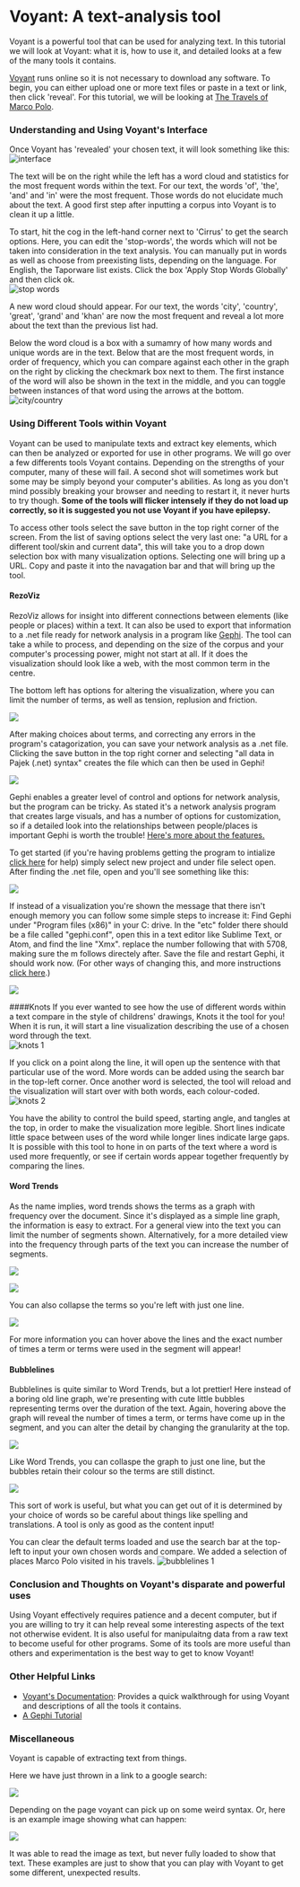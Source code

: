 # Voyant: A text-analysis tool

Voyant is a powerful tool that can be used for analyzing text.  In this tutorial we will look at Voyant: what it is, how to use it, and detailed looks at a few of the many tools it contains.

[Voyant](http://voyant-tools.org) runs online so it is not necessary to download any software.  To begin, you can either upload one or more text files or paste in a text or link, then click 'reveal'.  For this tutorial, we will be looking at [The Travels of Marco Polo](https://archive.org/stream/marcopolo00polouoft/marcopolo00polouoft_djvu.txt).

### Understanding and Using Voyant's Interface
Once Voyant has 'revealed' your chosen text, it will look something like this:
![interface](http://i1191.photobucket.com/albums/z467/risssssy/Screen%20Shot%202016-01-19%20at%207.19.55%20PM.png)

The text will be on the right while the left has a word cloud and statistics for the most frequent words within the text.  For our text, the words 'of', 'the', 'and' and 'in' were the most frequent.  Those words do not elucidate much about the text.  A good first step after inputting a corpus into Voyant is to clean it up a little.

To start, hit the cog in the left-hand corner next to 'Cirrus' to get the search options.  Here, you can edit the 'stop-words', the words which will not be taken into consideration in the text analysis.  You can manually put in words as well as choose from preexisting lists, depending on the language.  For English, the Taporware list exists.  Click the box 'Apply Stop Words Globally' and then click ok.  
![stop words](http://i1191.photobucket.com/albums/z467/risssssy/Screen%20Shot%202016-01-19%20at%207.34.38%20PM.png)

A new word cloud should appear.  For our text, the words 'city', 'country', 'great', 'grand' and 'khan' are now the most frequent and reveal a lot more about the text than the previous list had.

Below the word cloud is a box with a sumamry of how many words and unique words are in the text.  Below that are the most frequent words, in order of frequency, which you can compare against each other in the graph on the right by clicking the checkmark box next to them.  The first instance of the word will also be shown in the text in the middle, and you can toggle between instances of that word using the arrows at the bottom.
![city/country](http://i1191.photobucket.com/albums/z467/risssssy/Screen%20Shot%202016-01-26%20at%207.06.06%20AM.png)

### Using Different Tools within Voyant
Voyant can be used to manipulate texts and extract key elements, which can then be analyzed or exported for use in other programs.  We will go over a few differents tools Voyant contains.  Depending on the strengths of your computer, many of these will fail.  A second shot will sometimes work but some may be simply beyond your computer's abilities.  As long as you don't mind possibly breaking your browser and needing to restart it, it never hurts to try though. **Some of the tools will flicker intensely if they do not load up correctly, so it is suggested you not use Voyant if you have epilepsy.**   

To access other tools select the save button in the top right corner of the screen. From the list of saving options select the very last one: "a URL for a different tool/skin and current data", this will take you to a drop down selection box with many visualization options. Selecting one will bring up a URL. Copy and paste it into the navagation bar and that will bring up the tool. 

#### RezoViz

RezoViz allows for insight into different connections between elements (like people or places) within a text.  It can also be used to export that information to a .net file ready for network analysis in a program like [Gephi](https://gephi.org).  The tool can take a while to process, and depending on the size of the corpus and your computer's processing power, might not start at all. If it does the visualization should look like a web, with the most common term in the centre. 

The bottom left has options for altering the visualization, where you can limit the number of terms, as well as tension, replusion and friction. 


![](http://i17.photobucket.com/albums/b99/Dragon_Tamer13/options.jpg)

After making choices about terms, and correcting any errors in the program's catagorization, you can save your network analysis as a .net file. Clicking the save button in the top right corner and selecting "all data in Pajek (.net) syntax" creates the file which can then be used in Gephi!

![](http://i17.photobucket.com/albums/b99/Dragon_Tamer13/fornetfile.jpg)

Gephi enables a greater level of control and options for network analysis, but the program can be tricky. As stated it's a network analysis program that creates large visuals, and has a number of options for customization, so if a detailed look into the relationships between people/places is important Gephi is worth the trouble! [Here's more about the features.](https://gephi.org/features/)


To get started (if you're having problems getting the program to intialize [click here](https://forum.gephi.org/viewtopic.php?t=3309) for help) simply select new project and under file select open. After finding the .net file, open and you'll see something like this:

![](http://i17.photobucket.com/albums/b99/Dragon_Tamer13/gephi.jpg)

If instead of a visualization you're shown the message that there isn't enough memory you can follow some simple steps to increase it:
Find Gephi under "Program files (x86)" in your C: drive. In the "etc" folder there should be a file called "gephi.conf", open this in a text editor like Sublime Text, or Atom, and find the line "Xmx". replace the number following that with 5708, making sure the m follows directely after. Save the file and restart Gephi, it should work now. (For other ways of changing this, and more instructions [click here](https://gephi.org/users/install/#memory).)

![](http://i17.photobucket.com/albums/b99/Dragon_Tamer13/editingin.jpg)

####Knots
If you ever wanted to see how the use of different words within a text compare in the style of childrens' drawings, Knots it the tool for you!  When it is run, it will start a line visualization describing the use of a chosen word through the text.  
![knots 1](http://i1191.photobucket.com/albums/z467/risssssy/Screen%20Shot%202016-01-24%20at%207.53.02%20PM.png)

If you click on a point along the line, it will open up the sentence with that particular use of the word.  More words can be added using the search bar in the top-left corner.  Once another word is selected, the tool will reload and the visualization will start over with both words, each colour-coded.
![knots 2](http://i1191.photobucket.com/albums/z467/risssssy/Screen%20Shot%202016-01-24%20at%208.07.26%20PM.png)

You have the ability to control the build speed, starting angle, and tangles at the top, in order to make the visualization more legible.  Short lines indicate little space between uses of the word while longer lines indicate large gaps.  It is possible with this tool to hone in on parts of the text where a word is used more frequently, or see if certain words appear together frequently by comparing the lines.  

#### Word Trends

As the name implies, word trends shows the terms as a graph with frequency over the document. Since it's displayed as a simple line graph, the information is easy to extract. For a general view into the text you can limit the number of segments shown. Alternatively, for a more detailed view into the frequency through parts of the text you can increase the number of segments. 

![](http://i17.photobucket.com/albums/b99/Dragon_Tamer13/w2w.jpg)

![](http://i17.photobucket.com/albums/b99/Dragon_Tamer13/thjegrave.jpg)

You can also collapse the terms so you're left with just one line.

![](http://i17.photobucket.com/albums/b99/Dragon_Tamer13/rrrr.jpg)

For more information you can hover above the lines and the exact number of times a term or terms were used in the segment will appear!


#### Bubblelines

Bubblelines is quite similar to Word Trends, but a lot prettier! Here instead of a boring old line graph, we're presenting with cute little bubbles representing terms over the duration of the text. Again, hovering above the graph will reveal the number of times a term, or terms have come up in the segment, and you can alter the detail by changing the granularity at the top.

![](http://i17.photobucket.com/albums/b99/Dragon_Tamer13/rretrer.jpg)

Like Word Trends, you can collaspe the graph to just one line, but the bubbles retain their colour so the terms are still distinct. 

![](http://i17.photobucket.com/albums/b99/Dragon_Tamer13/rrere.jpg)

This sort of work is useful, but what you can get out of it is determined by your choice of words so be careful about things like spelling and translations.  A tool is only as good as the content input!

You can clear the default terms loaded and use the search bar at the top-left to input your own chosen words and compare.  We added a selection of places Marco Polo visited in his travels.
![bubblelines 1](http://i17.photobucket.com/albums/b99/Dragon_Tamer13/12632918_1133594893340147_1679230308_o.jpg)

### Conclusion and Thoughts on Voyant's disparate and powerful uses
Using Voyant effectively requires patience and a decent computer, but if you are willing to try it can help reveal some interesting aspects of the text not otherwise evident.  It is also useful for manipulaitng data from a raw text to become useful for other programs.  Some of its tools are more useful than others and experimentation is the best way to get to know Voyant!


### Other Helpful Links

+ [Voyant's Documentation](http://docs.voyant-tools.org/): Provides a quick walkthrough for using Voyant and descriptions of all the tools it contains.
+ [A Gephi Tutorial](http://electricarchaeology.ca/2013/10/29/getting-historical-network-data-into-gephi/)

### Miscellaneous

Voyant is capable of extracting text from things. 

Here we have just thrown in a link to a google search:

![](http://i17.photobucket.com/albums/b99/Dragon_Tamer13/popo.jpg)

Depending on the page voyant can pick up on some weird syntax. Or, here is an example image showing what can happen:

![](http://i17.photobucket.com/albums/b99/Dragon_Tamer13/png.jpg)

It was able to read the image as text, but never fully loaded to show that text. These examples are just to show that you can play with Voyant to get some different, unexpected results. 
